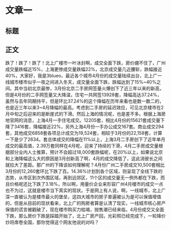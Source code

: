 # 文章一

## 标题



## 正文

跌了！跌了！跌了！北上广楼市一叶冰封啊，成交全面下跌，房价绷不住了，广州成交量跌幅近15%，上海更惨成交量跌幅22%，北京成交量几近腰斩，跌幅接近40%，大家好，我是3blueo，最近各个城市4月份的成交量陆续出台，北上广一线城市楼市似乎一夜之间进入冬天，成交量全面下跌，跌幅达到了15%~40%之间。其中当初北京最惨，3月份北京二手房网签量火爆创下了近三年以来的新高，但是4月份的二手网签量又大降温，住宅一共网签13928套，降幅高达37.24%，虽然与去年同期持平，但是环比37.24%的这个降幅在历年来看也是数一数二的，也是近三年以来3~4月降幅的最高。考虑到二手房的延迟效应，可见北京楼市在2月中旬之后迎来的是断崖式的下滑。然后上海的情况呢，也是差不多。根据上海房地官网的消息，上海4月一手住宅成交。12205套，相比4月份的15621套成交量下降了3416套，降幅接近22%，另外上海4月份一手办公成交167套。商业成交294套，其他成交6858套各项总计成交为19,524套，相较于3月份的22,158套，计算一下是少了2634。套总体成交的降幅在11%以上，上海3月二手房创下了近年单月成交的最高值，2.39万套同样在4月呢，迎来了持续的下滑，4月二手房成交量根据部分业内人士推算，预计不会超过18,000套跌幅呢，在20%以上，如果说北京和上海降幅这么大的原因是3月创新高了啊，4月的成交降低了，这此消彼长之间就拉大了差距。那广州的下降该如何理解呢？4月份广州二手房成交10,500套相比3月份的12,260套环比下跌了百。14.36%计划到各个区域，则呈现了全线下跌的态势，从市区到次外围区域，再到远郊区，11个区的成交量无一例外都在下跌，而且价格呢还比下跌了3.18%，所以啊，用量价企业来形容广州4月楼市的成交一点也不为过，这就是楼市当下真实的现状。于是网上有人说，啊，一线城市，北上广深一直被认为是楼市最火的堡垒，这四大城市的房子普遍被认为是可以保值增值的，但是从目前的现状看来，北上广的购房者算是认清了现实，一线城市核心房产保值的谎言被戳破了，现在楼市购买力枯竭，抛售潮已经来临，4月份成交又全面下跌，那么房价下跌是踩踏开始了，北上广房产回，光彩照已经完成下，一轮降价炒将席卷全国，那你觉得这个网友他说的对吗？